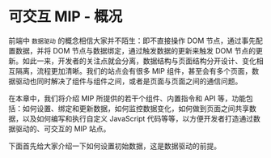 # 可交互 MIP - 概况
前端中 `数据驱动` 的概念相信大家并不陌生：即不直接操作 DOM 节点，通过事先配置数据，并将 DOM 节点与数据绑定，通过触发数据的更新来触发 DOM 节点的更新。如此一来，开发者的关注点就会分离，数据结构与页面结构分开设计、变化相互隔离，流程更加清晰。我们的站点会有很多 MIP 组件，甚至会有多个页面，数据驱动也同时解决了组件与组件之间，或者是页面与页面之间的通信问题。

在本章中，我们将介绍 MIP 所提供的若干个组件、内置指令和 API 等，功能包括：如何设置、绑定和更新数据，如何监控数据变化，如何做到页面之间共享数据，以及如何编写和执行自定义 JavaScript 代码等等，以方便开发者打造通过数据驱动的、可交互的 MIP 站点。

下面首先给大家介绍一下如何设置初始数据，这是数据驱动的前提。
